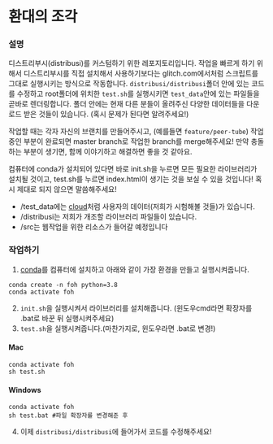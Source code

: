 # 환대의 조각

### 설명
디스트리부시(distribusi)를 커스텀하기 위한 레포지토리입니다.
작업을 빠르게 하기 위해서 디스트리부시를 직접 설치해서 사용하기보다는
glitch.com에서처럼 스크립트를 그대로 실행시키는 방식으로 작동합니다.
`distribusi/distribusi`폴더 안에 있는 코드를 수정하고
root폴더에 위치한 `test.sh`를 실행시키면 `test_data`안에 있는
파일들을 곧바로 렌더링합니다. 폴더 안에는 현재 다른 분들이 올려주신
다양한 데이터들을 다운로드 받은 것들이 있습니다. (혹시 문제가 된다면 알려주세요!)

작업할 때는 각자 자신의 브랜치를 만들어주시고, (예를들면 `feature/peer-tube`)
작업중인 부분이 완료되면 master branch로 작업한 branch를 merge해주세요!
만약 충돌하는 부분이 생기면, 함께 이야기하고 해결하면 좋을 것 같아요.

컴퓨터에 conda가 설치되어 있다면 바로 init.sh을 누르면
모든 필요한 라이브러리가 설치될 것이고,
test.sh를 누르면 index.html이 생기는 것을 보실 수 있을 것입니다!
혹시 제대로 되지 않으면 말씀해주세요!

- /test_data에는 [cloud](https://cloud.dianaband.info)처럼 사용자의 데이터(저희가 시험해볼 것들)가 있습니다.
- /distribusi는 저희가 개조할 라이브러리 파일들이 있습니다.
- /src는 웹작업을 위한 리소스가 들어갈 예정입니다


### 작업하기
1. [conda](https://www.anaconda.com/download/)를 컴퓨터에 설치하고 아래와 같이 가장 환경을 만들고 실행시켜줍니다.
```
conda create -n foh python=3.8
conda activate foh
```
2. `init.sh`을 실행시켜서 라이브러리를 설치해줍니다. (윈도우cmd라면 확장자를 .bat로 바꾼 뒤 실행시켜주세요)
3. `test.sh`을 실행시켜줍니다.(마찬가지로, 윈도우라면 .bat로 변경!)

#### Mac
```
conda activate foh
sh test.sh
```

#### Windows
```
conda activate foh
sh test.bat #파일 확장자를 변경해준 후
```

4. 이제 `distribusi/distribusi`에 들어가서 코드를 수정해주세요!
